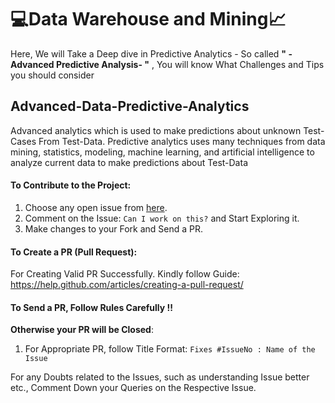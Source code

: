 

<h1>💻Data Warehouse and Mining📈</h1>
Here, We will Take a Deep dive in Predictive Analytics - So called <b>" -Advanced Predictive Analysis- "</b> , You will know What Challenges and Tips you should consider
<h2>Advanced-Data-Predictive-Analytics</h2>
Advanced analytics which is used to make predictions about unknown Test-Cases From Test-Data. Predictive analytics uses many techniques from data mining, statistics, modeling, machine learning, and artificial intelligence to analyze current data to make predictions about Test-Data


#### To Contribute to the Project:

1. Choose any open issue from [here](https://github.com/jaypatel15406/Data-Warehouse-And-Mining/issues). 
2. Comment on the Issue: `Can I work on this?` and Start Exploring it.
3. Make changes to your Fork and Send a PR.

#### To Create a PR (Pull Request):

For Creating Valid PR Successfully. Kindly follow Guide: https://help.github.com/articles/creating-a-pull-request/

#### To Send a PR, Follow Rules Carefully !!   

**Otherwise your PR will be Closed**:

1. For Appropriate PR, follow Title Format: `Fixes #IssueNo : Name of the Issue`

For any Doubts related to the Issues, such as understanding Issue better etc., Comment Down your Queries on the Respective Issue.
